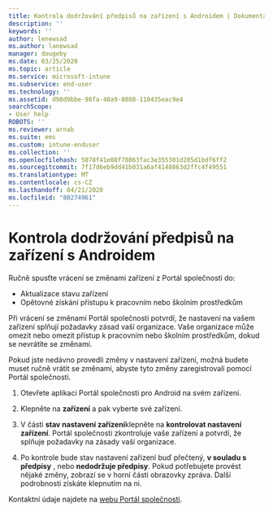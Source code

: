 ```yaml
---
title: Kontrola dodržování předpisů na zařízení s Androidem | Dokumentace Microsoftu
description: ''
keywords: ''
author: lenewsad
ms.author: lanewsad
manager: dougeby
ms.date: 03/25/2020
ms.topic: article
ms.service: microsoft-intune
ms.subservice: end-user
ms.technology: ''
ms.assetid: d98d9bbe-98fa-48a9-8808-110435eac9e4
searchScope:
- User help
ROBOTS: ''
ms.reviewer: arnab
ms.suite: ems
ms.custom: intune-enduser
ms.collection: ''
ms.openlocfilehash: 5078f41e08f78063fac3e355301d285d1bdf6ff2
ms.sourcegitcommit: 7f17d6eb9dd41b031a6af4148863d2ffc4f49551
ms.translationtype: MT
ms.contentlocale: cs-CZ
ms.lasthandoff: 04/21/2020
ms.locfileid: "80274961"
---
```

# <a name="check-compliance-on-your-android-device"></a>Kontrola dodržování předpisů na zařízení s Androidem  
Ručně spusťte vrácení se změnami zařízení z Portál společnosti do:

* Aktualizace stavu zařízení 
* Opětovné získání přístupu k pracovním nebo školním prostředkům 

Při vrácení se změnami Portál společnosti potvrdí, že nastavení na vašem zařízení splňují požadavky zásad vaší organizace.  Vaše organizace může omezit nebo omezit přístup k pracovním nebo školním prostředkům, dokud se nevrátíte se změnami.  

Pokud jste nedávno provedli změny v nastavení zařízení, možná budete muset ručně vrátit se změnami, abyste tyto změny zaregistrovali pomocí Portál společnosti. 

1. Otevřete aplikaci Portál společnosti pro Android na svém zařízení.  

2. Klepněte na **zařízení** a pak vyberte své zařízení.  

3. V části **stav nastavení zařízení**klepněte na **kontrolovat nastavení zařízení**. Portál společnosti zkontroluje vaše zařízení a potvrdí, že splňuje požadavky na zásady vaší organizace. 

4. Po kontrole bude stav nastavení zařízení buď přečtený, **v souladu s předpisy** , nebo **nedodržuje předpisy**. Pokud potřebujete provést nějaké změny, zobrazí se v horní části obrazovky zpráva. Další podrobnosti získáte klepnutím na ni. 

Kontaktní údaje najdete na [webu Portál společnosti](https://go.microsoft.com/fwlink/?linkid=2010980).  
